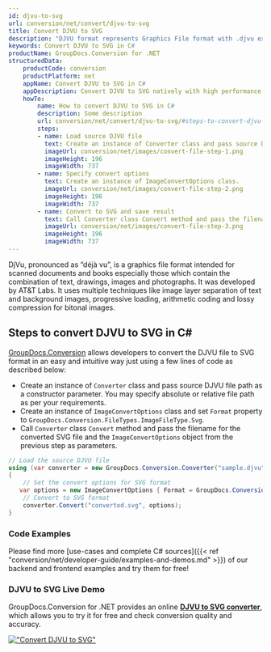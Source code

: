 ```yaml
---
id: djvu-to-svg
url: conversion/net/convert/djvu-to-svg
title: Convert DJVU to SVG
description: "DJVU format represents Graphics File format with .djvu extension. Learn how to convert DJVU to SVG file programmatically in C# language using GroupDocs.Conversion for .NET library."
keywords: Convert DJVU to SVG in C#
productName: GroupDocs.Conversion for .NET
structuredData:
    productCode: conversion
    productPlatform: net
    appName: Convert DJVU to SVG in C#
    appDescription: Convert DJVU to SVG natively with high performance using C# language and server side GroupDocs.Conversion for .NET APIs, without the use of any software like Microsoft or Open Office.
    howTo:
        name: How to convert DJVU to SVG in C# 
        description: Some description
        url: conversion/net/convert/djvu-to-svg/#steps-to-convert-djvu-to-svg-in-c
        steps:
        - name: Load source DJVU file 
          text: Create an instance of Converter class and pass source DJVU file path as a constructor parameter. You may specify absolute or relative file path as per your requirements. 
          imageUrl: conversion/net/images/convert-file-step-1.png
          imageHeight: 196
          imageWidth: 737
        - name: Specify convert options 
          text: Create an instance of ImageConvertOptions class.
          imageUrl: conversion/net/images/convert-file-step-2.png
          imageHeight: 196
          imageWidth: 737
        - name: Convert to SVG and save result 
          text: Call Converter class Convert method and pass the filename for the converted HTML file and the ImageConvertOptions object from the previous step as parameters.
          imageUrl: conversion/net/images/convert-file-step-3.png
          imageHeight: 196
          imageWidth: 737
---
```


DjVu, pronounced as “déjà vu”, is a graphics file format intended for scanned documents and books especially those which contain the combination of text, drawings, images and photographs. It was developed by AT&T Labs. It uses multiple techniques like image layer separation of text and background images, progressive loading, arithmetic coding and lossy compression for bitonal images.

## Steps to convert DJVU to SVG in C#

[GroupDocs.Conversion](https://products.groupdocs.com/conversion/net) allows developers to convert the DJVU file to SVG format in an easy and intuitive way just using a few lines of code as described below:

* Create an instance of `Converter` class and pass source DJVU file path as a constructor parameter. You may specify absolute or relative file path as per your requirements. 
* Create an instance of `ImageConvertOptions` class and set `Format` property to `GroupDocs.Conversion.FileTypes.ImageFileType.Svg`.
* Call `Converter` class `Convert` method and pass the filename for the converted SVG file and the `ImageConvertOptions` object from the previous step as parameters.

```csharp
// Load the source DJVU file
using (var converter = new GroupDocs.Conversion.Converter("sample.djvu"))
{
    // Set the convert options for SVG format
   var options = new ImageConvertOptions { Format = GroupDocs.Conversion.FileTypes.ImageFileType.Svg };
    // Convert to SVG format
    converter.Convert("converted.svg", options);
}
```

### Code Examples

Please find more [use-cases and complete C# sources]({{< ref "conversion/net/developer-guide/examples-and-demos.md" >}}) of our backend and frontend examples and try them for free!

### DJVU to SVG Live Demo

GroupDocs.Conversion for .NET provides an online [**DJVU to SVG converter**](https://products.groupdocs.app/conversion/djvu-to-svg), which allows you to try it for free and check conversion quality and accuracy.

[!["Convert DJVU to SVG"](conversion/net/images/convert-to-svg/convert-djvu-to-svg.png)](https://products.groupdocs.app/conversion/djvu-to-svg)